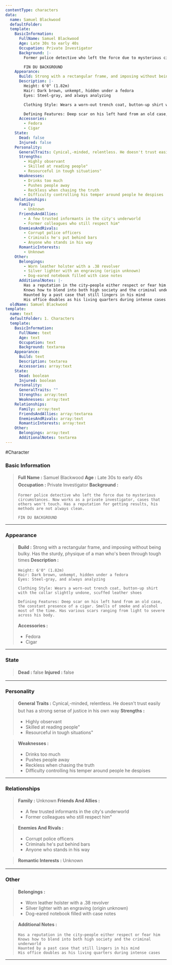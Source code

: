 ```yaml
---
contentType: characters
data:
  name: Samuel Blackwood
  defaultFolder: 
  template:
    BasicInformation:
      FullName: Samuel Blackwood
      Age: Late 30s to early 40s
      Occupation: Private Investigator
      Background: |-
        Former police detective who left the force due to mysterious circumstances. Now works as a private investigator, cases that others won't touch. Has a reputation for getting results, his methods are not always clean.

        FIN DU BACKGROUND
    Appearance:
      Build: Strong with a rectangular frame, and imposing without being bulky. Has the sturdy, physique of a man who's been through tough times
      Description: |-
        Height: 6'0" (1.82m)
        Hair: Dark brown, unkempt, hidden under a fedora
        Eyes: Steel-gray, and always analyzing

        Clothing Style: Wears a worn-out trench coat, button-up shirt with the collar slightly undone, scuffed leather shoes

        Defining Features: Deep scar on his left hand from an old case, the constant presence of a cigar. Smells of smoke and alcohol most of the time. Has various scars ranging from light to severe across his body.
      Accessories:
        - Fedora
        - Cigar
    State:
      Dead: false
      Injured: false
    Personality:
      GeneralTraits: Cynical,-minded, relentless. He doesn't trust easily but has a strong sense of justice in his own way
      Strengths:
        - Highly observant
        - Skilled at reading people"
        - Resourceful in tough situations"
      Weaknesses:
        - Drinks too much
        - Pushes people away
        - Reckless when chasing the truth
        - Difficulty controlling his temper around people he despises
    Relationships:
      Family:
        - Unknown
      FriendsAndAllies:
        - A few trusted informants in the city's underworld
        - Former colleagues who still respect him"
      EnemiesAndRivals:
        - Corrupt police officers
        - Criminals he's put behind bars
        - Anyone who stands in his way
      RomanticInterests:
        - Unknown
    Other:
      Belongings:
        - Worn leather holster with a .38 revolver
        - Silver lighter with an engraving (origin unknown)
        - Dog-eared notebook filled with case notes
      AdditionalNotes: |-
        Has a reputation in the city—people either respect or fear him
        Knows how to blend into both high society and the criminal underworld
        Haunted by a past case that still lingers in his mind
        His office doubles as his living quarters during intense cases
  oldName: Samuel Blackwood
template:
  name: text
  defaultFolder: 1. Characters
  template:
    BasicInformation:
      FullName: text
      Age: text
      Occupation: text
      Background: textarea
    Appearance:
      Build: text
      Description: textarea
      Accessories: array:text
    State:
      Dead: boolean
      Injured: boolean
    Personality:
      GeneralTraits: ""
      Strengths: array:text
      Weaknesses: array:text
    Relationships:
      Family: array:text
      FriendsAndAllies: array:textarea
      EnemiesAndRivals: array:text
      RomanticInterests: array:text
    Other:
      Belongings: array:text
      AdditionalNotes: textarea
---
```


#Character

### Basic Information
> <span style='display: inline-flex;font-weight: bold;white-space: nowrap;overflow: hidden;margin: 3px 0px;'>Full Name : </span> Samuel Blackwood 
> <span style='display: inline-flex;font-weight: bold;white-space: nowrap;overflow: hidden;margin: 3px 0px;'>Age : </span> Late 30s to early 40s 
> <span style='display: inline-flex;font-weight: bold;white-space: nowrap;overflow: hidden;margin: 3px 0px;'>Occupation : </span> Private Investigator 
> <span style='display: inline-flex;font-weight: bold;white-space: nowrap;overflow: hidden;margin: 3px 0px;'>Background : </span> 
> 
>     Former police detective who left the force due to mysterious circumstances. Now works as a private investigator, cases that others won't touch. Has a reputation for getting results, his methods are not always clean.
>     
>     FIN DU BACKGROUND 

---
### Appearance
> <span style='display: inline-flex;font-weight: bold;white-space: nowrap;overflow: hidden;margin: 3px 0px;'>Build : </span> Strong with a rectangular frame, and imposing without being bulky. Has the sturdy, physique of a man who's been through tough times 
> <span style='display: inline-flex;font-weight: bold;white-space: nowrap;overflow: hidden;margin: 3px 0px;'>Description : </span> 
> 
>     Height: 6'0" (1.82m)
>     Hair: Dark brown, unkempt, hidden under a fedora
>     Eyes: Steel-gray, and always analyzing
>     
>     Clothing Style: Wears a worn-out trench coat, button-up shirt with the collar slightly undone, scuffed leather shoes
>     
>     Defining Features: Deep scar on his left hand from an old case, the constant presence of a cigar. Smells of smoke and alcohol most of the time. Has various scars ranging from light to severe across his body. 
> <span style='display: inline-flex;font-weight: bold;white-space: nowrap;overflow: hidden;margin: 3px 0px;'>Accessories : </span> 
>+ Fedora 
>+ Cigar 


---
### State
> <span style='display: inline-flex;font-weight: bold;white-space: nowrap;overflow: hidden;margin: 3px 0px;'>Dead : </span> false 
> <span style='display: inline-flex;font-weight: bold;white-space: nowrap;overflow: hidden;margin: 3px 0px;'>Injured : </span> false 

---
### Personality
> <span style='display: inline-flex;font-weight: bold;white-space: nowrap;overflow: hidden;margin: 3px 0px;'>General Traits : </span> Cynical,-minded, relentless. He doesn't trust easily but has a strong sense of justice in his own way 
> <span style='display: inline-flex;font-weight: bold;white-space: nowrap;overflow: hidden;margin: 3px 0px;'>Strengths : </span> 
>+ Highly observant 
>+ Skilled at reading people" 
>+ Resourceful in tough situations" 

> <span style='display: inline-flex;font-weight: bold;white-space: nowrap;overflow: hidden;margin: 3px 0px;'>Weaknesses : </span> 
>+ Drinks too much 
>+ Pushes people away 
>+ Reckless when chasing the truth 
>+ Difficulty controlling his temper around people he despises 


---
### Relationships
> <span style='display: inline-flex;font-weight: bold;white-space: nowrap;overflow: hidden;margin: 3px 0px;'>Family : </span> Unknown 
> <span style='display: inline-flex;font-weight: bold;white-space: nowrap;overflow: hidden;margin: 3px 0px;'>Friends And Allies : </span> 
>+ A few trusted informants in the city's underworld 
>+ Former colleagues who still respect him" 

> <span style='display: inline-flex;font-weight: bold;white-space: nowrap;overflow: hidden;margin: 3px 0px;'>Enemies And Rivals : </span> 
>+ Corrupt police officers 
>+ Criminals he's put behind bars 
>+ Anyone who stands in his way 

> <span style='display: inline-flex;font-weight: bold;white-space: nowrap;overflow: hidden;margin: 3px 0px;'>Romantic Interests : </span> Unknown 

---
### Other
> <span style='display: inline-flex;font-weight: bold;white-space: nowrap;overflow: hidden;margin: 3px 0px;'>Belongings : </span> 
>+ Worn leather holster with a .38 revolver 
>+ Silver lighter with an engraving (origin unknown) 
>+ Dog-eared notebook filled with case notes 

> <span style='display: inline-flex;font-weight: bold;white-space: nowrap;overflow: hidden;margin: 3px 0px;'>Additional Notes : </span> 
> 
>     Has a reputation in the city—people either respect or fear him
>     Knows how to blend into both high society and the criminal underworld
>     Haunted by a past case that still lingers in his mind
>     His office doubles as his living quarters during intense cases 

---
